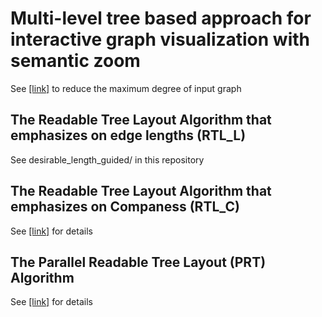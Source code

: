 # Multi-level tree based approach for interactive graph visualization with semantic zoom

See [[link]](https://github.com/enggiqbal/mlgd/blob/master/ml_tree_extractor/degree_reducer.py) to reduce the maximum degree of input graph

## The Readable Tree Layout Algorithm that emphasizes on edge lengths (RTL_L)
See desirable_length_guided/ in this repository

## The Readable Tree Layout Algorithm that emphasizes on Companess (RTL_C)
See [[link]](https://github.com/tiga1231/zmlt/) for details

## The Parallel Readable Tree Layout (PRT) Algorithm
See [[link]](https://github.com/khaled-rahman/BatchTree) for details

